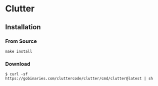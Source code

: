 # Clutter

## Installation

### From Source

```
make install
```

### Download

```
$ curl -sf https://gobinaries.com/cluttercode/clutter/cmd/clutter@latest | sh
```
